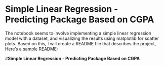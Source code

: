 # Simple Linear Regression - Predicting Package Based on CGPA

The notebook seems to involve implementing a simple linear regression model with a dataset, and visualizing the results using matplotlib for scatter plots. Based on this, I will create a README file that describes the project, Here’s a sample README:

#**Simple Linear Regression - Predicting Package Based on CGPA**
